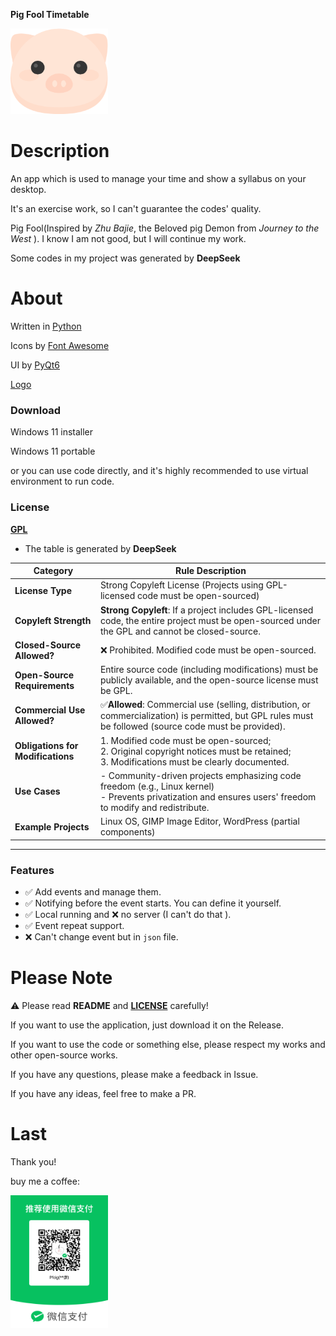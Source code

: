 **Pig Fool Timetable**

<img src="assets/logo.png" title="" alt="" width="156">

# Description

An app which is used to manage your time and show a syllabus on your desktop.

It's an exercise work, so I can't guarantee the codes' quality.

Pig Fool(Inspired by _Zhu Bajie_, the Beloved pig Demon from _Journey to the West_ ). I know I am not good, but I will
continue my work.

Some codes in my project was generated by **DeepSeek**

# About

Written in [Python](https://www.python.org/)

Icons by [Font Awesome](https://github.com/FortAwesome/Font-Awesome)

UI by [PyQt6](https://www.riverbankcomputing.com/static/Docs/PyQt6/introduction.html#license)

[Logo ](https://www.aigei.com/item/zhu_tou.html)

### Download

Windows 11 installer

Windows 11 portable

or you can use code directly, and it's highly recommended to use virtual environment to run code.

### License

**[GPL](LICENSE.txt)**

- The table is generated by **DeepSeek**

| **Category**                      | **Rule Description**                                                                                                                                         |
| --------------------------------- | ------------------------------------------------------------------------------------------------------------------------------------------------------------ |
| **License Type**                  | Strong Copyleft License (Projects using GPL-licensed code must be open-sourced)                                                                              |
| **Copyleft Strength**             | **Strong Copyleft**: If a project includes GPL-licensed code, the entire project must be open-sourced under the GPL and cannot be closed-source.             |
| **Closed-Source Allowed?**        | ❌ Prohibited. Modified code must be open-sourced.                                                                                                            |
| **Open-Source Requirements**      | Entire source code (including modifications) must be publicly available, and the open-source license must be GPL.                                            |
| **Commercial Use Allowed?**       | ✅**Allowed**: Commercial use (selling, distribution, or commercialization) is permitted, but GPL rules must be followed (source code must be provided).      |
| **Obligations for Modifications** | 1. Modified code must be open-sourced;<br>2. Original copyright notices must be retained;<br>3. Modifications must be clearly documented.                    |
| **Use Cases**                     | - Community-driven projects emphasizing code freedom (e.g., Linux kernel)<br>- Prevents privatization and ensures users' freedom to modify and redistribute. |
| **Example Projects**              | Linux OS, GIMP Image Editor, WordPress (partial components)                                                                                                  |

---

### Features

- ✅ Add events and manage them.
- ✅ Notifying before the event starts. You can define it yourself.
- ✅ Local running and ❌ no server (I can't do that ).
- ✅ Event repeat support.
- ❌ Can't change event but in `json` file.

# Please Note

⚠️ Please read **README** and **[LICENSE](LICENSE.txt)** carefully!

If you want to use the application, just download it on the Release.

If you want to use the code or something else, please respect my works and other open-source works.

If you have any questions, please make a feedback in Issue.

If you have any ideas, feel free to make a PR.

# Last

Thank you!

buy me a coffee:

<img src="assets\WeChat_Pay.png" title="" alt="" width="156">